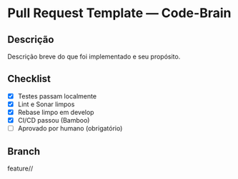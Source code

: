 # Pull Request Template — Code-Brain

## Descrição
Descrição breve do que foi implementado e seu propósito.

## Checklist
- [x] Testes passam localmente
- [x] Lint e Sonar limpos
- [x] Rebase limpo em develop
- [x] CI/CD passou (Bamboo)
- [ ] Aprovado por humano (obrigatório)

## Branch
feature/<usecase>/<task-id>

